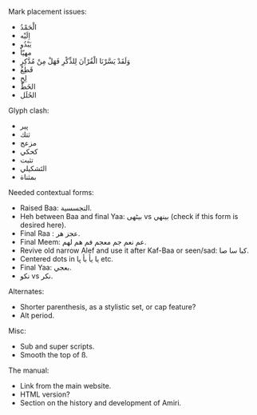 Mark placement issues:
* الْحَمْدُ
* اِلَيْه
* يَبْدُو
* مهيّأ
* وَلَقَدْ يَسَّرْنَا الْقُرْآنَ لِلذِّكْرِ فَهَلْ مِنْ مُدَّكِرٍ
* قَطِعُ
* لِحِ
* الخَطّ
* الحُلَل

Glyph clash:
* پیر
* ثتك
* مزعج
* كحكي
* تثبت
* التَشكيلي
* بمثناة

Needed contextual forms:
* Raised Baa: التجسسية.
* Heh between Baa and final Yaa: بیٹھی vs بينهي (check if this form is desired here).
* Final Raa : عجز هر.
* Final Meem: عم نعم جم معجم فم هم لهم.
* Revive old narrow Alef and use it after Kaf-Baa or seen/sad: كبا سا صا.
* Centered dots in يا يأ بأ پا etc.
* Final Yaa: بعجي.
* نكو vs نكر.

Alternates:
* Shorter parenthesis, as a stylistic set, or cap feature?
* Alt period.

Misc:
* Sub and super scripts.
* Smooth the top of ß.

The manual:
* Link from the main website.
* HTML version?
* Section on the history and development of Amiri.
